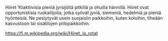 Hiiret
Yöaktiivisia pieniä jyrsijöitä pitkillä ja ohuilla hännillä. Hiiret ovat opportunistisia ruokailijoita, jotka syövät jyviä, siemeniä, hedelmiä ja pieniä hyönteisiä. Ne pesiytyvät usein suojaisiin paikkoihin, kuten koloihin, tiheään kasvustoon tai sisätilojen piilopaikkoihin.

https://fi.m.wikipedia.org/wiki/Hiiret_ja_rotat
